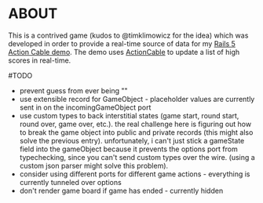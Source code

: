 # ABOUT

This is a contrived game (kudos to @timklimowicz for the idea) which was
developed in order to provide a real-time source of data for my [Rails 5
Action Cable
demo](https://github.com/ethagnawl/rails-5-action-cable-elm-docker-demo). The
demo uses [ActionCable](https://github.com/rails/rails/tree/master/actioncable)
to update a list of high scores in real-time.

#TODO
- prevent guess from ever being ""
- use extensible record for GameObject - placeholder values are
  currently sent in on the incomingGameObject port
- use custom types to back interstitial states (game start, round start, round
  over, game over, etc.). the real challenge here is figuring out how to break
  the game object into public and private records (this might also solve the
  previous entry). unfortunately, i can't just stick a gameState field into
  the gameObject because it prevents the options port from typechecking, since
  you can't send custom types over the wire. (using a custom json parser might
  solve this problem).
- consider using different ports for different game actions - everything is
  currently tunneled over options
- don't render game board if game has ended - currently hidden
